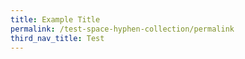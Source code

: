 ```yaml
---
title: Example Title
permalink: /test-space-hyphen-collection/permalink
third_nav_title: Test
---
```

